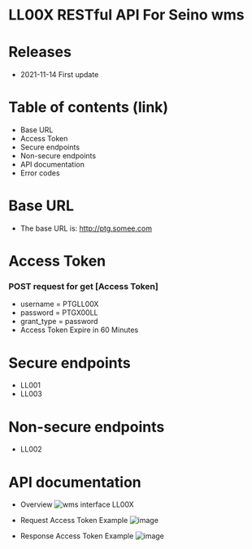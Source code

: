 # LL00X RESTful API For Seino wms
# Releases
* 2021-11-14 First update
# Table of contents (link)
* Base URL
* Access Token
* Secure endpoints
* Non-secure endpoints
* API documentation
* Error codes
# Base URL
* The base URL is: http://ptg.somee.com
# Access Token
### POST request for get [Access Token]
* username = PTGLL00X
* password = PTGX00LL
* grant_type = password
* Access Token Expire in 60 Minutes
# Secure endpoints
* LL001
* LL003
# Non-secure endpoints
* LL002
# API documentation
* Overview
![wms interface LL00X](https://user-images.githubusercontent.com/41188202/141673089-78ba99bb-ccc5-4ce9-9b44-8f9965de67fb.png)

* Request Access Token Example
![image](https://user-images.githubusercontent.com/41188202/141670800-4878b0e4-8a8a-4a9d-b4ca-faa3525db359.png)

* Response Access Token Example
![image](https://user-images.githubusercontent.com/41188202/141671181-260ff47e-e623-4f7e-b00d-e53916ead6d9.png)
